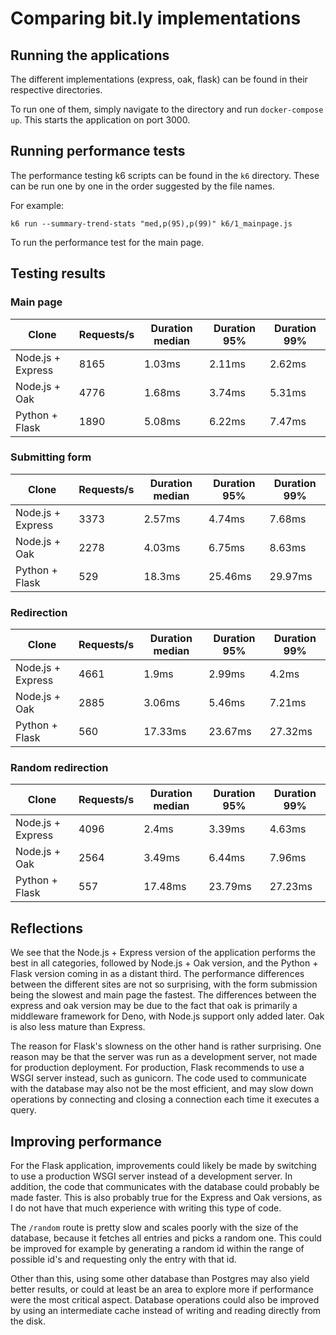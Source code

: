 # Comparing bit.ly implementations

## Running the applications

The different implementations (express, oak, flask) can be found in their
respective directories.

To run one of them, simply navigate to the directory and run `docker-compose
up`. This starts the application on port 3000.

## Running performance tests

The performance testing k6 scripts can be found in the `k6` directory. These can
be run one by one in the order suggested by the file names.

For example:
```
k6 run --summary-trend-stats "med,p(95),p(99)" k6/1_mainpage.js 
```
To run the performance test for the main page.

## Testing results

### Main page

| Clone             | Requests/s | Duration median | Duration 95% | Duration 99% |
|-------------------|------------|-----------------|--------------|--------------|
| Node.js + Express | 8165       | 1.03ms          | 2.11ms       | 2.62ms       |
| Node.js + Oak     | 4776       | 1.68ms          | 3.74ms       | 5.31ms       |
| Python + Flask    | 1890       | 5.08ms          | 6.22ms       | 7.47ms       |

### Submitting form

| Clone             | Requests/s | Duration median | Duration 95% | Duration 99% |
|-------------------|------------|-----------------|--------------|--------------|
| Node.js + Express | 3373       | 2.57ms          | 4.74ms       | 7.68ms       |
| Node.js + Oak     | 2278       | 4.03ms          | 6.75ms       | 8.63ms       |
| Python + Flask    | 529        | 18.3ms          | 25.46ms      | 29.97ms      |

### Redirection

| Clone             | Requests/s | Duration median | Duration 95% | Duration 99% |
|-------------------|------------|-----------------|--------------|--------------|
| Node.js + Express | 4661       | 1.9ms           | 2.99ms       | 4.2ms        |
| Node.js + Oak     | 2885       | 3.06ms          | 5.46ms       | 7.21ms       |
| Python + Flask    | 560        | 17.33ms         | 23.67ms      | 27.32ms      |

### Random redirection

| Clone             | Requests/s | Duration median | Duration 95% | Duration 99% |
|-------------------|------------|-----------------|--------------|--------------|
| Node.js + Express | 4096       | 2.4ms           | 3.39ms       | 4.63ms       |
| Node.js + Oak     | 2564       | 3.49ms          | 6.44ms       | 7.96ms       |
| Python + Flask    | 557        | 17.48ms         | 23.79ms      | 27.23ms      |


## Reflections

We see that the Node.js + Express version of the application performs the best
in all categories, followed by Node.js + Oak version, and the Python + Flask
version coming in as a distant third. The performance differences between the
different sites are not so surprising, with the form submission being the
slowest and main page the fastest. The differences between the express and oak
version may be due to the fact that oak is primarily a middleware framework for
Deno, with Node.js support only added later. Oak is also less mature than
Express.

The reason for Flask's slowness on the other hand is rather surprising. One
reason may be that the server was run as a development server, not made for
production deployment. For production, Flask recommends to use a WSGI server
instead, such as gunicorn. The code used to communicate with the database may
also not be the most efficient, and may slow down operations by connecting and
closing a connection each time it executes a query.


## Improving performance

For the Flask application, improvements could likely be made by switching to use
a production WSGI server instead of a development server. In addition, the code
that communicates with the database could probably be made faster. This is also
probably true for the Express and Oak versions, as I do not have that much
experience with writing this type of code.

The `/random` route is pretty slow and scales poorly with the size of the
database, because it fetches all entries and picks a random one. This could be
improved for example by generating a random id within the range of possible id's
and requesting only the entry with that id.

Other than this, using some other database than Postgres may also yield better
results, or could at least be an area to explore more if performance were the
most critical aspect. Database operations could also be improved by using an
intermediate cache instead of writing and reading directly from the disk.
